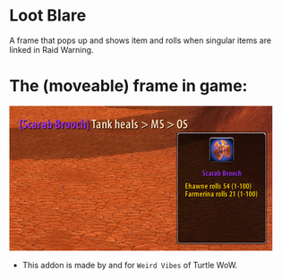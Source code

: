 Loot Blare
===

A frame that pops up and shows item and rolls when singular items are linked in Raid Warning.

# The (moveable) frame in game:  
![LootBlare Frame](./lootblareframe.png)  

* This addon is made by and for `Weird Vibes` of Turtle WoW.  
